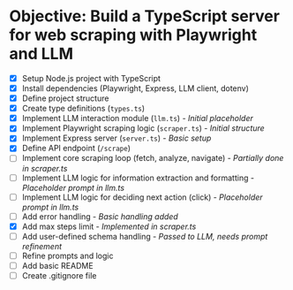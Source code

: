 # Objective: Build a TypeScript server for web scraping with Playwright and LLM

- [x] Setup Node.js project with TypeScript
- [x] Install dependencies (Playwright, Express, LLM client, dotenv)
- [x] Define project structure
- [x] Create type definitions (`types.ts`)
- [x] Implement LLM interaction module (`llm.ts`) - _Initial placeholder_
- [x] Implement Playwright scraping logic (`scraper.ts`) - _Initial structure_
- [x] Implement Express server (`server.ts`) - _Basic setup_
- [x] Define API endpoint (`/scrape`)
- [ ] Implement core scraping loop (fetch, analyze, navigate) - _Partially done in scraper.ts_
- [ ] Implement LLM logic for information extraction and formatting - _Placeholder prompt in llm.ts_
- [ ] Implement LLM logic for deciding next action (click) - _Placeholder prompt in llm.ts_
- [ ] Add error handling - _Basic handling added_
- [x] Add max steps limit - _Implemented in scraper.ts_
- [ ] Add user-defined schema handling - _Passed to LLM, needs prompt refinement_
- [ ] Refine prompts and logic
- [ ] Add basic README
- [ ] Create .gitignore file

